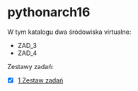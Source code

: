 # pythonarch16
W tym katalogu dwa śródowiska virtualne:
- ZAD_3
- ZAD_4

Zestawy zadań:
- [x] [1 Zestaw zadań](./C_1)
